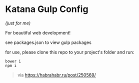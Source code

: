 Katana Gulp Config
==================

*(just for me)*

For beautiful web development!

see packages.json to view gulp packages

for use, please clone this repo to your project's folder and run:

```shell
bower i
npm i
```

> via https://habrahabr.ru/post/250569/
